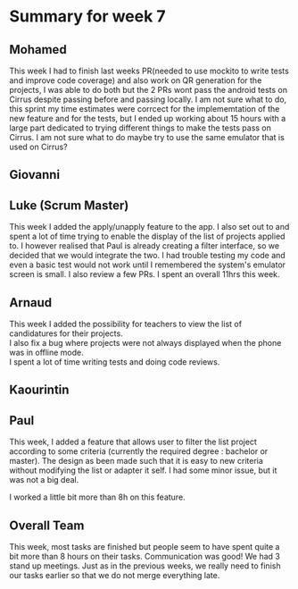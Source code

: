 # Summary for week 7

## Mohamed
This week I had to finish last weeks PR(needed to use mockito to write tests and improve code coverage) and also work on QR generation for the projects, I was able to do both but the 2 PRs wont pass the android tests on Cirrus despite passing before and passing locally. I am not sure what to do, this sprint my time estimates were corrcect for the implememtation of the new feature and for the tests, but I ended up working about 15 hours with a large part dedicated to trying different things to make the tests pass on Cirrus. I am not sure what to do maybe try to use the same emulator that is used on Cirrus?

## Giovanni


## Luke (Scrum Master)
This week I added the apply/unapply feature to the app. I also set out to and spent a lot of time trying to enable the display of the list of projects applied to. I however realised that Paul is already creating a filter interface, so we decided that we would integrate the two. I had trouble testing my code and even a basic test would not work until I remembered the system's emulator screen is small. I also review a few PRs. I spent an overall 11hrs this week.


## Arnaud 
This week I added the possibility for teachers to view the list of candidatures for their projects.  
I also fix a bug where projects were not always displayed when the phone was in offline mode.  
I spent a lot of time writing tests and doing code reviews.  

## Kaourintin 


## Paul
This week, I added a feature that allows user to filter the list project according to some criteria (currently the required degree : bachelor or master). The design as been made such that it is easy to new criteria without modifying the list or adapter it self.
I had some minor issue, but it was not a big deal.

I worked a little bit more than 8h on this feature.


## Overall Team
This week, most tasks are finished but people seem to have spent quite a bit more than 8 hours on their tasks. Communication was good! We had 3 stand up meetings. Just as in the previous weeks, we really need to finish our tasks earlier so that we do not merge everything late.
